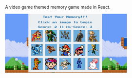 A video game themed memory game made in React.

<img src="./img/react-memory-game.png" width="400px" >